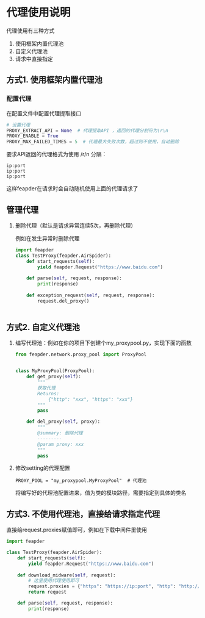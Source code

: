 # 代理使用说明

代理使用有三种方式
1. 使用框架内置代理池
2. 自定义代理池
3. 请求中直接指定

## 方式1. 使用框架内置代理池

### 配置代理

在配置文件中配置代理提取接口

```python
# 设置代理
PROXY_EXTRACT_API = None  # 代理提取API ，返回的代理分割符为\r\n
PROXY_ENABLE = True
PROXY_MAX_FAILED_TIMES = 5  # 代理最大失败次数，超过则不使用，自动删除
```

要求API返回的代理格式为使用 /r/n 分隔：

```
ip:port
ip:port
ip:port
```

这样feapder在请求时会自动随机使用上面的代理请求了

## 管理代理

1. 删除代理（默认是请求异常连续5次，再删除代理）

    例如在发生异常时删除代理
    
    ```python
    import feapder
    class TestProxy(feapder.AirSpider):
        def start_requests(self):
            yield feapder.Request("https://www.baidu.com")
        
        def parse(self, request, response):
            print(response)
        
        def exception_request(self, request, response):
            request.del_proxy()
            
    ```
    
## 方式2. 自定义代理池

1. 编写代理池：例如在你的项目下创建个my_proxypool.py，实现下面的函数
    
    ```python
    from feapder.network.proxy_pool import ProxyPool
    
    
    class MyProxyPool(ProxyPool):
        def get_proxy(self):
            """
            获取代理
            Returns:
                {"http": "xxx", "https": "xxx"}
            """
            pass
    
        def del_proxy(self, proxy):
            """
            @summary: 删除代理
            ---------
            @param proxy: xxx
            """
            pass
    ```

3. 修改setting的代理配置

    ```
    PROXY_POOL = "my_proxypool.MyProxyPool"  # 代理池
    ```
    
    将编写好的代理池配置进来，值为类的模块路径，需要指定到具体的类名
 


## 方式3. 不使用代理池，直接给请求指定代理

直接给request.proxies赋值即可，例如在下载中间件里使用

```python
import feapder

class TestProxy(feapder.AirSpider):
    def start_requests(self):
        yield feapder.Request("https://www.baidu.com")
        
    def download_midware(self, request):
        # 这里使用代理使用即可
        request.proxies = {"https": "https://ip:port", "http": "http://ip:port"} 
        return request

    def parse(self, request, response):
        print(response)
```